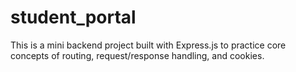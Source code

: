 # student_portal
This is a mini backend project built with Express.js to practice core concepts of routing, request/response handling, and cookies.
